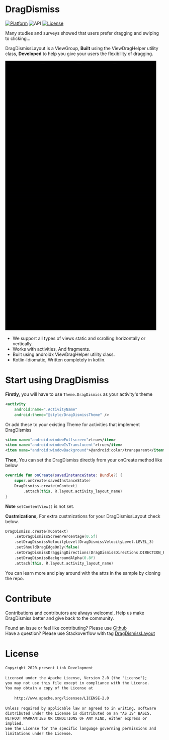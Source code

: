 # DragDismiss
[![Platform](https://img.shields.io/badge/platform-android-brightgreen.svg)](https://developer.android.com/index.html)
![API](https://img.shields.io/badge/Min--SDK-19-yellowgreen)
[![License](https://img.shields.io/badge/license-Apache%202.0-blue.svg)](http://www.apache.org/licenses/LICENSE-2.0)

Many studies and surveys showed that users prefer dragging and swiping to clicking...

DragDismissLayout is a ViewGroup, **Built** using the ViewDragHelper utility class, **Developed** to help you give your users the flexibility of dragging.

![](screenshots/screenshot.gif)

- We support all types of views static and scrolling horizontally or vertically.
- Works with activities, And fragments.
- Built using androidx ViewDragHelper utility class.
- Kotlin-Idiomatic, Written completely in kotlin.

# Start using DragDismiss
**Firstly,** you will have to use `Theme.DragDismiss` as your activity's theme
```xml
<activity
    android:name=".ActivityName"
    android:theme="@style/DragDismissTheme" />
```
Or add these to your existing Theme for activities that implement DragDismiss
```xml
<item name="android:windowFullscreen">true</item>
<item name="android:windowIsTranslucent">true</item>
<item name="android:windowBackground">@android:color/transparent</item>
```
**Then,** You can set the DragDismiss directly from your onCreate method like below
```kotlin
override fun onCreate(savedInstanceState: Bundle?) {
    super.onCreate(savedInstanceState)
    DragDismiss.create(mContext)
        .attach(this, R.layout.activity_layout_name)
}
```
**Note** `setContentView()` is not set.


**Custmizations,** For extra custmizations for your DragDismissLayout check below.
```kotlin
DragDismiss.create(mContext)
    .setDragDismissScreenPercentage(0.5f)
    .setDragDismissVelocityLevel(DragDismissVelocityLevel.LEVEL_3)
    .setShouldDragEdgeOnly(false)
    .setDragDismissDraggingDirections(DragDismissDirections.DIRECTION_FROM_LEFT or DragDismissDirections.DIRECTION_FROM_RIGHT)
    .setDragDismissBackgroundAlpha(0.8f)
    .attach(this, R.layout.activity_layout_name)
```
You can learn more and play around with the attrs in the sample by cloning the repo.

# Contribute
Contributions and contributors are always welcome!, Help us make DragDismiss better and give back to the community.

Found an issue or feel like contributing? Please use [Github][issues]  
Have a question? Please use Stackoverflow with tag [DragDismissLayout][stackoverflow]

# License
    Copyright 2020-present Link Development

    Licensed under the Apache License, Version 2.0 (the "License");
    you may not use this file except in compliance with the License.
    You may obtain a copy of the License at

        http://www.apache.org/licenses/LICENSE-2.0

    Unless required by applicable law or agreed to in writing, software
    distributed under the License is distributed on an "AS IS" BASIS,
    WITHOUT WARRANTIES OR CONDITIONS OF ANY KIND, either express or implied.
    See the License for the specific language governing permissions and
    limitations under the License.

 [issues]: https://github.com/DragDismissLayout/issues
 [stackoverflow]: http://stackoverflow.com/questions/tagged/DragDismissLayout
 
